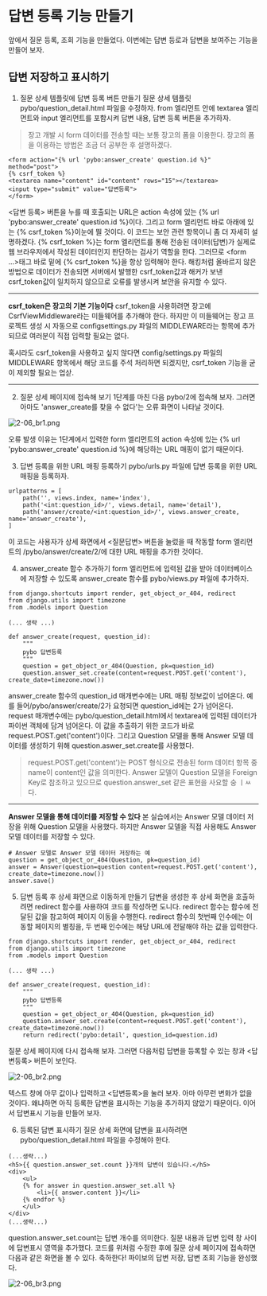<!-- -
![](https://github.com/hyeonDD/jump_to_django/blob/main/2_Part/2_6_Part/django.png)
-->
# 답변 등록 기능 만들기
앞에서 질문 등록, 조회 기능을 만들었다. 이번에는 답변 등로과 답변을 보여주는 기능을 만들어 보자.

## 답변 저장하고 표시하기
1. 질문 상세 템플릿에 답변 등록 버튼 만들기
질문 상세 템플릿 pybo/question_detail.html 파일을 수정하자. from 엘리먼트 안에 textarea 엘리먼트와 input 엘리먼트를 포함시켜 답변 내용, 답변 등록 버튼을 추가하자.
> 장고 개발 시 form 데이터를 전송할 때는 보통 장고의 폼을 이용한다. 장고의 폼을 이용하는 방법은 조금 더 공부한 후 설명하겠다.
```
<form action="{% url 'pybo:answer_create' question.id %}" method="post">
{% csrf_token %}
<textarea name="content" id="content" rows="15"></textarea>
<input type="submit" value="답변등록">
</form>
```
<답변 등록> 버튼을 누를 때 호출되는 URL은 action 속성에 있는 {% url 'pybo:answer_create' question.id %}이다. 그리고 form 엘리먼트 바로 아래에 있는 {% csrf_token %}이눈에 띌 것이다. 이 코드는 보안 관련 항목이니 좀 더 자세히 설명하겠다. {% csrf_token %}는 form 엘리먼트를 통해 전송된 데이터(답변)가 실제로 웹 브라우저에서 작성된 데이터인지 판단하는 검사기 역할을 한다. 그러므로 <form ...>태그 바로 밑에 {% csrf_token %}을 항상 입력해야 한다. 해킹처럼 올바르지 않은 방법으로 데이터가 전송되면 서버에서 발행한 csrf_token값과 해커가 보낸 csrf_token값이 일치하지 않으므로 오류를 발생시켜 보안을 유지할 수 있다.

---

**csrf_token은 장고의 기본 기능이다**
csrf_token을 사용하려면 장고에 CsrfViewMiddleware라는 미들웨어를 추가해야 한다. 하지만 이 미들웨어는 장고 프로젝트 생성 시 자동으로 configsettings.py 파일의 MIDDLEWARE라는 항목에 추가되므로 여러분이 직접 입력할 필요는 없다.

혹시라도 csrf_token을 사용하고 싶지 않다면 config/settings.py 파일의 MIDDLEWARE 항목에서 해당 코드를 주석 처리하면 되겠지만, csrf_token 기능을 굳이 제외할 필요는 업삳.

---

2. 질문 상세 페이지에 접속해 보기
1단계를 마친 다음 pybo/2에 접속해 보자. 그러면 아마도 'answer_create를 찾을 수 없다'는 오류 화면이 나타날 것이다.

![2-06_br1.png](https://github.com/hyeonDD/jump_to_django/blob/main/2_Part/2_6_Part/2-06_br1.png)

오류 발생 이유는 1단계에서 입력한 form 엘리먼트의 action 속성에 있는 {% url 'pybo:answer_create' question.id %}에 해당하는 URL 매핑이 없기 때문이다.

3. 답변 등록을 위한 URL 매핑 등록하기
pybo/urls.py 파일에 답변 등록을 위한 URL 매핑을 등록하자.
```
urlpatterns = [
    path('', views.index, name='index'),
    path('<int:question_id>/', views.detail, name='detail'),
    path('answer/create/<int:question_id>/', views.answer_create, name='answer_create'),
]
```
이 코드는 사용자가 상세 화면에서 <질문답변> 버튼을 눌렀을 때 작동할 form 엘리먼트의 /pybo/answer/create/2/에 대한 URL 매핑을 추가한 것이다.

4. answer_create 함수 추가하기
form 엘리먼트에 입력된 값을 받아 데이터베이스에 저장할 수 있도록 answer_create 함수를 pybo/views.py 파일에 추가하자.
```
from django.shortcuts import render, get_object_or_404, redirect
from django.utils import timezone
from .models import Question

(... 생략 ...)

def answer_create(request, question_id):
    """
    pybo 답변등록
    """
    question = get_object_or_404(Question, pk=question_id)
    question.answer_set.create(content=request.POST.get('content'), create_date=timezone.now())   
```
answer_create 함수의 question_id 매개변수에는 URL 매핑 정보값이 넘어온다. 예를 들어/pybo/answer/create/2가 요청되면 question_id에는 2가 넘어온다. request 매개변수에는 pybo/question_detail.html에서 textarea에 입력된 데이터가 파이썬 객체에 담겨 넘어온다. 이 값을 추출하기 위한 코드가 바로 request.POST.get('content')이다. 그리고 Question 모델을 통해 Answer 모델 데이터를 생성하기 위해 question.aswer_set.create를 사용했다.
> request.POST.get('content')는 POST 형식으로 전송된 form 데이터 항목 중 name이 content인 값을 의미한다.
> Answer 모델이 Question 모델을 Foreign Key로 참조하고 있으므로 question.answer_set 같은 표현을 사요할 숭 ㅣㅆ다.

----

**Answer 모델을 통해 데이터를 저장할 수 있다**
본 실습에서는 Answer 모델 데이터 저장을 위해 Question 모델을 사용했다. 하지만 Answer 모델을 직접 사용해도 Answer 모델 데이터를 저장할 수 있다.

```
# Answer 모델로 Answer 모델 데이터 저장하는 예
question = get_object_or_404(Question, pk=question_id)
answer = Answer(question=question content=request.POST.get('content'), create_date=timezone.now())
answer.save()
```

5. 답변 등록 후 상세 화면으로 이동하게 만들기
답변을 생성한 후 상세 화면을 호출하려면 redirect 함수를 사용하여 코드를 작성하면 도니다. redirect 함수는 함수에 전달된 값을 참고하여 페이지 이동을 수행한다. redirect 함수의 첫번째 인수에는 이동할 페이지의 별칭을, 두 번째 인수에는 해당 URL에 전달해야 하는 값을 입력한다.
```
from django.shortcuts import render, get_object_or_404, redirect
from django.utils import timezone
from .models import Question

(... 생략 ...)

def answer_create(request, question_id):
    """
    pybo 답변등록
    """
    question = get_object_or_404(Question, pk=question_id)
    question.answer_set.create(content=request.POST.get('content'), create_date=timezone.now())
    return redirect('pybo:detail', question_id=question.id)
```
질문 상세 페이지에 다시 접속해 보자. 그러면 다음처럼 답변을 등록할 수 있는 창과 <답변등록> 버튼이 보인다.

![2-06_br2.png](https://github.com/hyeonDD/jump_to_django/blob/main/2_Part/2_6_Part/2-06_br2.png)

텍스트 창에 아무 값이나 입력하고 <답변등록>을 눌러 보자. 아마 아무런 변화가 없을 것이다. 왜냐하면 아직 등록한 답변을 표시하는 기능을 추가하지 않았기 때문이다. 이어서 답변표시 기능을 만들어 보자.

6. 등록된 답변 표시하기
질문 상세 화면에 답변을 표시하려면 pybo/question_detail.html 파일을 수정해야 한다.
```
(...생략...)
<h5>{{ question.answer_set.count }}개의 답변이 있습니다.</h5>
<div>
    <ul>
    {% for answer in question.answer_set.all %}
        <li>{{ answer.content }}</li>
    {% endfor %}
    </ul>
</div>
(...생략...)
```
question.answer_set.count는 답변 개수를 의미한다. 질문 내용과 답변 입력 창 사이에 답변표시 영역을 추가했다. 코드를 위처럼 수정한 후에 질문 상세 페이지에 접속하면 다음과 같은 화면을 볼 수 있다. 축하한다! 파이보의 답변 저장, 답변 조회 기능을 완성했다.

![2-06_br3.png](https://github.com/hyeonDD/jump_to_django/blob/main/2_Part/2_6_Part/2-06_br3.png)